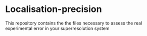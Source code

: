 # Localisation-precision

This repository contains the the files necessary to assess the real experimental error in your superresolution  system




